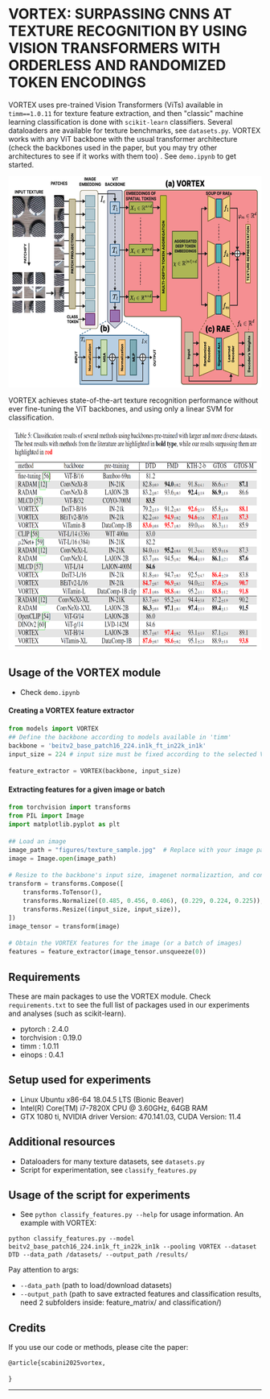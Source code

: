 

# VORTEX: SURPASSING CNNS AT TEXTURE RECOGNITION BY USING VISION TRANSFORMERS WITH ORDERLESS AND RANDOMIZED TOKEN ENCODINGS

VORTEX uses pre-trained Vision Transformers (ViTs) available in ```timm==1.0.11``` for texture feature extraction, and then "classic" machine learning classification is done with ```scikit-learn``` classifiers. Several dataloaders are available for texture benchmarks, see ```datasets.py```. VORTEX works with any ViT backbone with the usual transformer architecture (check the backbones used in the paper, but you may try other architectures to see if it works with them too) . See ```demo.ipynb``` to get started.

<p align="center">
    <img src="figures/vortex.png" height="420px">
</p>

VORTEX achieves state-of-the-art texture recognition performance without ever fine-tuning the ViT backbones, and using only a linear SVM for classification.

<p align="center">
    <img src="figures/results.png" height="440px">
</p>

## Usage of the VORTEX module

* Check ```demo.ipynb```

#### Creating a VORTEX feature extractor 
```python
from models import VORTEX
## Define the backbone according to models available in 'timm'
backbone = 'beitv2_base_patch16_224.in1k_ft_in22k_in1k'
input_size = 224 # input size must be fixed according to the selected ViT backbone

feature_extractor = VORTEX(backbone, input_size)
```

#### Extracting features for a given image or batch 
```python
from torchvision import transforms
from PIL import Image
import matplotlib.pyplot as plt

## Load an image
image_path = "figures/texture_sample.jpg"  # Replace with your image path
image = Image.open(image_path)

# Resize to the backbone's input size, imagenet normalizaztion, and convert to tensor
transform = transforms.Compose([
    transforms.ToTensor(),
    transforms.Normalize((0.485, 0.456, 0.406), (0.229, 0.224, 0.225)),
    transforms.Resize((input_size, input_size)),
])
image_tensor = transform(image)

# Obtain the VORTEX features for the image (or a batch of images)
features = feature_extractor(image_tensor.unsqueeze(0))
```


## Requirements

These are main packages to use the VORTEX module. Check `requirements.txt` to see the full list of packages used in our experiments and analyses (such as scikit-learn).

* pytorch     : 2.4.0
* torchvision : 0.19.0
* timm        : 1.0.11
* einops      : 0.4.1


## Setup used for experiments

* Linux Ubuntu x86-64 18.04.5 LTS (Bionic Beaver)
* Intel(R) Core(TM) i7-7820X CPU @ 3.60GHz, 64GB RAM
* GTX 1080 ti, NVIDIA driver Version: 470.141.03, CUDA Version: 11.4

## Additional resources

* Dataloaders for many texture datasets, see ```datasets.py```
* Script for experimentation, see ```classify_features.py```

## Usage of the script for experiments
* See ```python classify_features.py --help``` for usage information. An example with VORTEX:

```
python classify_features.py --model beitv2_base_patch16_224.in1k_ft_in22k_in1k --pooling VORTEX --dataset DTD --data_path /datasets/ --output_path /results/
```

Pay attention to args: 

 * ```--data_path``` (path to load/download datasets)
 * ```--output_path``` (path to save extracted features and classification results, need 2 subfolders inside: feature_matrix/ and classification/)



## Credits

If you use our code or methods, please cite the paper:


```
@article{scabini2025vortex,

}
```   

____________________________________________________________________________________________________________________________________________
